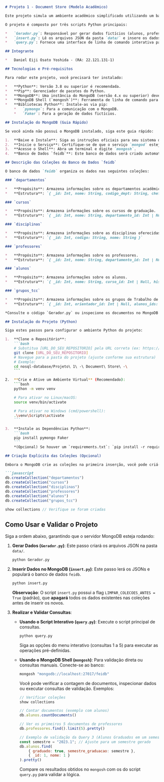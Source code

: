 
```markdown
# Projeto 1 - Document Store (Modelo Acadêmico)

Este projeto simula um ambiente acadêmico simplificado utilizando um banco de dados NoSQL (MongoDB) como Document Store. Ele demonstra a modelagem e manipulação de dados, focando nas relações e consultas comuns em um sistema acadêmico.

O projeto é composto por três scripts Python principais:

*   `Gerador.py`: Responsável por gerar dados fictícios (alunos, professores, cursos, disciplinas, departamentos, grupos de TCC) utilizando a biblioteca Faker. Os dados gerados são salvos em arquivos JSON na pasta `data/`.
*   `insert.py`: Lê os arquivos JSON da pasta `data/` e insere os dados correspondentes nas coleções no banco de dados MongoDB `feidb`.
*   `query.py`: Fornece uma interface de linha de comando interativa para executar consultas pré-definidas sobre os dados no MongoDB.

## Integrante

*   Daniel Eiji Osato Yoshida - (RA: 22.121.131-1)

## Tecnologias e Pré-requisitos

Para rodar este projeto, você precisará ter instalado:

*   **Python**: Versão 3.8 ou superior é recomendada.
*   **Pip**: Gerenciador de pacotes do Python.
*   **MongoDB**: Uma instância do MongoDB (versão 4.x ou superior) deve estar instalada e em execução.
*   **MongoDB Shell (`mongosh`)**: Ferramenta de linha de comando para interagir com o MongoDB.
*   **Bibliotecas Python**: Instale-as via pip:
    *   `pymongo`: Para a comunicação com o MongoDB.
    *   `Faker`: Para a geração de dados fictícios.

## Instalação do MongoDB (Guia Rápido)

Se você ainda não possui o MongoDB instalado, siga este guia rápido:

1.  **Baixe e Instale**: Siga as instruções oficiais para seu sistema operacional em: [MongoDB Installation Tutorials](https://www.mongodb.com/docs/manual/installation/)
2.  **Inicie o Serviço**: Certifique-se de que o serviço `mongod` esteja rodando após a instalação. Os comandos variam por sistema (consulte a documentação).
3.  **Acesse o Shell**: Abra um terminal e digite `mongosh`.
4.  **Banco de Dados `feidb`**: Este banco de dados será criado automaticamente pelo MongoDB na primeira vez que o script `insert.py` tentar inserir dados nele.

## Descrição das Coleções do Banco de Dados `feidb`

O banco de dados `feidb` organiza os dados nas seguintes coleções:

### `departamentos`

*   **Propósito**: Armazena informações sobre os departamentos acadêmicos.
*   **Estrutura**: `{ _id: Int, nome: String, codigo_dept: String, chefe_id: Int | Null }`

### `cursos`

*   **Propósito**: Armazena informações sobre os cursos de graduação.
*   **Estrutura**: `{ _id: Int, nome: String, departamento_id: Int | Null, disciplinas_ids: [Int] }`

### `disciplinas`

*   **Propósito**: Armazena informações sobre as disciplinas oferecidas.
*   **Estrutura**: `{ _id: Int, codigo: String, nome: String }`

### `professores`

*   **Propósito**: Armazena informações sobre os professores.
*   **Estrutura**: `{ _id: Int, nome: String, departamento_id: Int | Null, eh_chefe: Boolean, disciplinas_ministradas: [{ disciplina_id: Int, semestre: String, ano: Int }] }`

### `alunos`

*   **Propósito**: Armazena informações sobre os alunos.
*   **Estrutura**: `{ _id: Int, nome: String, curso_id: Int | Null, historico: [{ codigo: String, nome: String, semestre: String, ano: Int, nota_final: Double, status: String }], graduado: Boolean, semestre_graduacao: String | Null }`

### `grupos_tcc`

*   **Propósito**: Armazena informações sobre os grupos de Trabalho de Conclusão de Curso.
*   **Estrutura**: `{ _id: Int, orientador_id: Int | Null, alunos_ids: [Int], semestre: String }`

*Consulte o código `Gerador.py` ou inspecione os documentos no MongoDB para detalhes completos dos campos.*

## Instalação do Projeto (Python)

Siga estes passos para configurar o ambiente Python do projeto:

1.  **Clone o Repositório**:
    ```bash
    # Substitua [URL_DO_SEU_REPOSITORIO] pela URL correta (ex: https://github.com/danieleiji/nosql-database.git)
    git clone [URL_DO_SEU_REPOSITORIO]
    # Navegue para a pasta do projeto (ajuste conforme sua estrutura)
    # Exemplo:
    cd nosql-database/Projeto\ 1\ -\ Document\ Store\ -\
    ```

2.  **Crie e Ative um Ambiente Virtual** (Recomendado):
    ```bash
    python -m venv venv

    # Para ativar no Linux/macOS:
    source venv/bin/activate

    # Para ativar no Windows (cmd/powershell):
    .\venv\Scripts\activate
    ```

3.  **Instale as Dependências Python**:
    ```bash
    pip install pymongo Faker
    ```
    *(Opcional) Se houver um `requirements.txt`: `pip install -r requirements.txt`*

## Criação Explícita das Coleções (Opcional)

Embora o MongoDB crie as coleções na primeira inserção, você pode criá-las explicitamente usando o `mongosh`. Conecte-se ao banco (`mongosh "mongodb://localhost:27017/feidb"`) e execute os comandos:

```javascript
db.createCollection("departamentos")
db.createCollection("cursos")
db.createCollection("disciplinas")
db.createCollection("professores")
db.createCollection("alunos")
db.createCollection("grupos_tcc")

show collections // Verifique se foram criadas
```

## Como Usar e Validar o Projeto

Siga a ordem abaixo, garantindo que o servidor MongoDB esteja rodando:

1.  **Gerar Dados (`Gerador.py`)**:
    Este passo criará os arquivos JSON na pasta `data/`.
    ```bash
    python Gerador.py
    ```

2.  **Inserir Dados no MongoDB (`insert.py`)**:
    Este passo lerá os JSONs e populará o banco de dados `feidb`.
    ```bash
    python insert.py
    ```
    **Observação**: O script `insert.py` possui a flag `LIMPAR_COLECOES_ANTES = True` (padrão), que **apagará** todos os dados existentes nas coleções antes de inserir os novos.

3.  **Realizar e Validar Consultas**:

    *   **Usando o Script Interativo (`query.py`)**:
        Execute o script principal de consultas.
        ```bash
        python query.py
        ```
        Siga as opções do menu interativo (consultas 1 a 5) para executar as operações pré-definidas.

    *   **Usando o MongoDB Shell (`mongosh`)**:
        Para validação direta ou consultas manuais. Conecte-se ao banco:
        ```bash
        mongosh "mongodb://localhost:27017/feidb"
        ```
        Você pode verificar a contagem de documentos, inspecionar dados ou executar consultas de validação. Exemplos:

        ```javascript
        // Verificar coleções
        show collections

        // Contar documentos (exemplo com alunos)
        db.alunos.countDocuments()

        // Ver os primeiros 5 documentos de professores
        db.professores.find().limit(5).pretty()

        // Exemplo de validação da Query 3 (Alunos Graduados em um semestre)
        const semestre = "2023.1"; // Ajuste para um semestre gerado
        db.alunos.find(
            { graduado: true, semestre_graduacao: semestre },
            { _id: 1, nome: 1 }
        ).pretty()
        ```
        Compare os resultados obtidos no `mongosh` com os do script `query.py` para validar a lógica.
```
